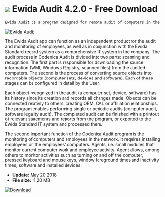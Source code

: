 # ![](https://cdn.softexe.net/static/icon/win.gif) Ewida Audit 4.2.0 - Free Download

```sh
Ewida Audit is a program designed for remote audit of computers in the network and monitoring computers and employees in the network. The application enables remote scanning of IT resources without the use of installed agents (DCOM), with the use of installed Agents, as well as scanning computers using a desktop scanner (scanning computers from USB drive to files).
```
[![Ewida Audit](https:https://tse4.mm.bing.net/th?id=OIP.zU8Ve0QNt2k6pmS9d0eG0QHaFp&pid=Api)](https://softexe.net/win/business/management/ewida-audit:pRbdf.html)

The Ewida Audit app can function as an independent product for the audit and monitoring of employees, as well as in conjunction with the Ewida Standard record system as a comprehensive IT system in the company. The audit process in Codenica Audit is divided into two parts: scanning and recognition. The first part is responsible for downloading the source information (WMI, Windows Registry, scanned files) from the audited computers. The second is the process of converting source objects into recordable objects (computer sets, devices and software). Each of these stages can be configured in detail by the User.	 
 
 Each object recognized in the audit (a computer set, device, software) has its history since its creation and records all changes made. Objects can be connected relativly to others, creating OEM, CAL or affiliation relationships. The program enables performing single or periodic audits (computer audit, software legality audit). The completed audit can be finished with a printout of relevant statements and reports from the program, or exported to the Ewida Standard IT system and processed there.
 
 The second important function of the Codenica Audit program is the monitoring of computers and employees in the network. It requires installing employees on the employees' computers. Agents, i.e. small modules that monitor current computer work and employee activity. Agent allows, among others to monitor activities such as turning on and off the computer, pressed keyboard and mouse keys, window foreground times and inactivity times, software and installed devices.


- **Update:** May 20 2018
- **File size:** 11.20 MB

[![Download](https://cdn.softexe.net/static/img/download.png)](https://softexe.net/win/business/management/ewida-audit:pRbdf.html)

